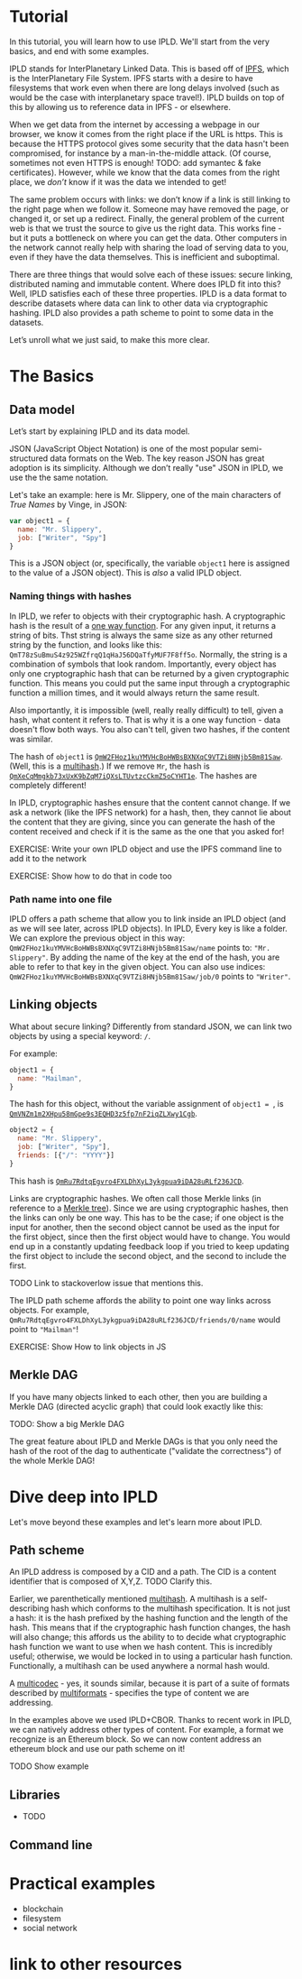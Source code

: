 # Tutorial

In this tutorial, you will learn how to use IPLD. We'll start from the very basics, and end with some examples.

IPLD stands for InterPlanetary Linked Data. This is based off of [IPFS](https://ipfs.io), which is the InterPlanetary File System. IPFS starts with a desire to have filesystems that work even when there are long delays involved (such as would be the case with interplanetary space travel!). IPLD builds on top of this by allowing us to reference data in IPFS - or elsewhere.

When we get data from the internet by accessing a webpage in our browser, we know it comes from the right place if the URL is https. This is because the HTTPS protocol gives some security that the data hasn't been compromised, for instance by a man-in-the-middle attack. (Of course, sometimes not even HTTPS is enough! TODO: add symantec & fake certificates). However, while we know that the data comes from the right place, we _don’t_ know if it was the data we intended to get!

The same problem occurs with links: we don’t know if a link is still linking to the right page when we follow it. Someone may have removed the page, or changed it, or set up a redirect. Finally, the general problem of the current web is that we trust the source to give us the right data. This works fine - but it puts a bottleneck on where you can get the data. Other computers in the network cannot really help with sharing the load of serving data to you, even if they have the data themselves. This is inefficient and suboptimal.

There are three things that would solve each of these issues: secure linking, distributed naming and immutable content. Where does IPLD fit into this? Well, IPLD satisfies each of these three properties. IPLD is a data format to describe datasets where data can link to other data via cryptographic hashing. IPLD also provides a path scheme to point to some data in the datasets.

Let’s unroll what we just said, to make this more clear.

# The Basics

## Data model

Let’s start by explaining IPLD and its data model.

JSON (JavaScript Object Notation) is one of the most popular semi-structured data formats on the Web. The key reason JSON has great adoption is its simplicity. Although we don’t really "use" JSON in IPLD,  we use the the same notation.

Let's take an example: here is Mr. Slippery, one of the main characters of _True Names_ by Vinge, in JSON:

```js
var object1 = {
  name: "Mr. Slippery",
  job: ["Writer", "Spy"]
}
```

This is a JSON object (or, specifically, the variable `object1` here is assigned to the value of a JSON object). This is _also_ a valid IPLD object.

### Naming things with hashes

In IPLD, we refer to objects with their cryptographic hash. A cryptographic hash is the result of a [one way function](https://en.wikipedia.org/wiki/One-way_function). For any given input, it returns a string of bits. Thst string is always the same size as any other returned string by the function, and looks like this: `QmT78zSuBmuS4z925WZfrqQ1qHaJ56DQaTfyMUF7F8ff5o`. Normally, the string is a combination of symbols that look random. Importantly, every object has only one cryptographic hash that can be returned by a given cryptographic function. This means you could put the same input through a cryptographic function a million times, and it would always return the same result.

Also importantly, it is impossible (well, really really difficult) to tell, given a hash, what content it refers to. That is why it is a one way function - data doesn't flow both ways. You also can't tell, given two hashes, if the content was similar.

The hash of `object1` is [`QmW2FHoz1kuYMVHcBoHWBsBXNXqC9VTZi8HNjb5Bm81Saw`](https://ipfs.io/ipfs/QmW2FHoz1kuYMVHcBoHWBsBXNXqC9VTZi8HNjb5Bm81Saw). (Well, this is a [multihash](https://github.com/multiformats/multihash).) If we remove `Mr`, the hash is [`QmXeCqMmgkb73xUxK9bZqM7iQXsLTUvtzcCkmZ5oCYHT1e`](https://ipfs.io/ipfs/QmXeCqMmgkb73xUxK9bZqM7iQXsLTUvtzcCkmZ5oCYHT1e). The hashes are completely different!

In IPLD, cryptographic hashes ensure that the content cannot change. If we ask a network (like the IPFS network) for a hash, then, they cannot lie about the content that they are giving, since you can generate the hash of the content received and check if it is the same as the one that you asked for!

EXERCISE: Write your own IPLD object and use the IPFS command line to add it to the network

EXERCISE: Show how to do that in code too

### Path name into one file

IPLD offers a path scheme that allow you to link inside an IPLD object (and as we will see later, across IPLD objects). In IPLD, Every key is like a folder. We can explore the previous object in this way: `QmW2FHoz1kuYMVHcBoHWBsBXNXqC9VTZi8HNjb5Bm81Saw/name` points to: `"Mr. Slippery"`. By adding the name of the key at the end of the hash, you are able to refer to that key in the given object. You can also use indices: `QmW2FHoz1kuYMVHcBoHWBsBXNXqC9VTZi8HNjb5Bm81Saw/job/0` points to `"Writer"`.

## Linking objects

What about secure linking? Differently from standard JSON, we can link two objects by using a special keyword: `/`.

For example:

```js
object1 = {
  name: "Mailman",
}
```

The hash for this object, without the variable assignment of `object1 = `, is [`QmVNZm1m2XHpu58mGpe9s3EQHD3z5fp7nF2iqZLXwy1Cgb`](https://ipfs.io/ipfs/QmVNZm1m2XHpu58mGpe9s3EQHD3z5fp7nF2iqZLXwy1Cgb).

```js
object2 = {
  name: "Mr. Slippery",
  job: ["Writer", "Spy"],
  friends: [{"/": "YYYY"}]
}
```

This hash is [`QmRu7RdtqEgvro4FXLDhXyL3ykgpua9iDA28uRLf236JCD`](https://ipfs.io/ipfs/QmRu7RdtqEgvro4FXLDhXyL3ykgpua9iDA28uRLf236JCD).


Links are cryptographic hashes. We often call those Merkle links (in reference to a [Merkle tree](https://en.wikipedia.org/wiki/Merkle_tree)). Since we are using cryptographic hashes, then the links can only be one way. This has to be the case; if one object is the input for another, then the second object cannot be used as the input for the first object, since then the first object would have to change. You would end up in a constantly updating feedback loop if you tried to keep updating the first object to include the second object, and the second to include the first.

TODO Link to stackoverlow issue that mentions this.

The IPLD path scheme affords the ability to point one way links across objects. For example, `QmRu7RdtqEgvro4FXLDhXyL3ykgpua9iDA28uRLf236JCD/friends/0/name` would point to `"Mailman"`!

EXERCISE: Show How to link objects in JS

## Merkle DAG

If you have many objects linked to each other, then you are building a Merkle DAG (directed acyclic graph) that could look exactly like this:

TODO: Show a big Merkle DAG

The great feature about IPLD and Merkle DAGs is that you only need the hash of the root of the dag to authenticate ("validate the correctness") of the whole Merkle DAG!

# Dive deep into IPLD

Let's move beyond these examples and let's learn more about IPLD.

## Path scheme

An IPLD address is composed by a CID and a path. The CID is a content identifier that is composed of X,Y,Z. TODO Clarify this.

Earlier, we parenthetically mentioned [multihash](https://github.com/multiformats/multihash). A multihash is a self-describing hash which conforms to the multihash specification. It is not just a hash: it is the hash prefixed by the hashing function and the length of the hash. This means that if the cryptographic hash function changes, the hash will also change; this affords us the ability to to decide what cryptographic hash function we want to use when we hash content. This is incredibly useful; otherwise, we would be locked in to using a particular hash function. Functionally, a multihash can be used anywhere a normal hash would.

A [multicodec](https://github.com/multiformats/multicodec) - yes, it sounds similar, because it is part of a suite of formats described by [multiformats](https://github.com/multiformats/multiformats) - specifies the type of content we are addressing.

In the examples above we used IPLD+CBOR. Thanks to recent work in IPLD, we can natively address other types of content. For example, a format we recognize is an Ethereum block. So we can now content address an ethereum block and use our path scheme on it!

TODO Show example

## Libraries
- TODO
## Command line

# Practical examples
- blockchain
- filesystem
- social network

# link to other resources
